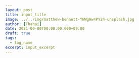 ```yaml
---
layout: post
title: input_title
image: ../../img/matthew-bennett-YWWgHw4PY24-unsplash.jpg
author: [Thanai]
date: 2021-00-00T00:00:00.000+09:00
draft: true
tags:
  - tag_name
excerpt: input_excerpt
---
```


